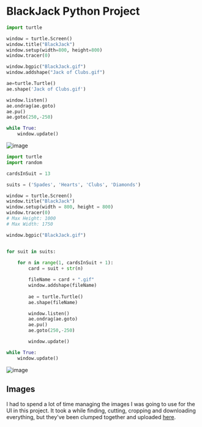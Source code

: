 # BlackJack Python Project

```python
import turtle

window = turtle.Screen()
window.title("BlackJack")
window.setup(width=800, height=800)
window.tracer(0)

window.bgpic("BlackJack.gif")
window.addshape("Jack of Clubs.gif")

ae=turtle.Turtle()
ae.shape('Jack of Clubs.gif')

window.listen()
ae.ondrag(ae.goto)
ae.pu()
ae.goto(250,-250)

while True:
    window.update()
```

![image](https://user-images.githubusercontent.com/90699946/151679215-8f782b58-7819-427b-b0d7-81bde3045f37.png)

```python
import turtle
import random

cardsInSuit = 13

suits = ('Spades', 'Hearts', 'Clubs', 'Diamonds')

window = turtle.Screen()
window.title("BlackJack")
window.setup(width = 800, height = 800)
window.tracer(0)
# Max Height: 1000
# Max Width: 1750

window.bgpic("BlackJack.gif")


for suit in suits:
    
    for n in range(1, cardsInSuit + 1):
        card = suit + str(n)

        fileName = card + ".gif"
        window.addshape(fileName)
        
        ae = turtle.Turtle()
        ae.shape(fileName)

        window.listen()
        ae.ondrag(ae.goto)
        ae.pu()
        ae.goto(250,-250)

        window.update()

while True:
    window.update()
```

![image](https://user-images.githubusercontent.com/90699946/151679246-09be05ea-e304-417d-a685-2174dd646a39.png)


## Images

I had to spend a lot of time managing the images I was going to use for the UI in this project. It took a while finding, cutting, cropping and downloading everything, but they've been clumped together and uploaded [here](https://github.com/JMorr4/Computer-Science/blob/main/Contents/BlackJack%20Project/Images.md).
